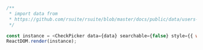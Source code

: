 <!--start-code-->

```js
/**
 * import data from
 * https://github.com/rsuite/rsuite/blob/master/docs/public/data/users-role.json
 */

const instance = <CheckPicker data={data} searchable={false} style={{ width: 224 }} />;
ReactDOM.render(instance);
```

<!--end-code-->
